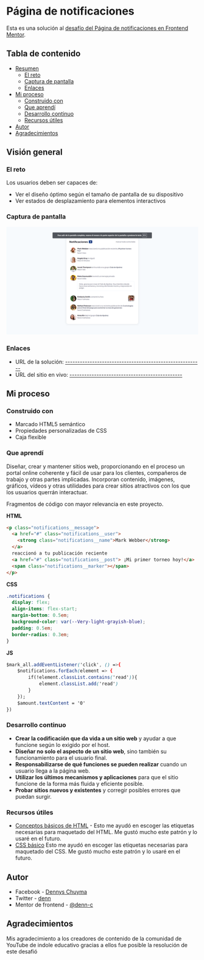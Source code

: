 # Página de notificaciones

Esta es una solución al [desafío del Página de notificaciones en Frontend Mentor](https://www.frontendmentor.io/challenges/notifications-page-DqK5QAmKbC).

## Tabla de contenido

- [Resumen](#resumen)
  - [El reto](#el-reto)
  - [Captura de pantalla](#captura-de-pantalla)
  - [Enlaces](#enlaces)
- [Mi proceso](#mi-proceso)
  - [Construido con](#construido-con)
  - [Que aprendí](#que-aprendí)
  - [Desarrollo continuo](#desarrollo-continuo)
  - [Recursos útiles](#recursos-útiles)
- [Autor](#autor)
- [Agradecimientos](#agradecimientos)

## Visión general

### El reto

Los usuarios deben ser capaces de:

- Ver el diseño óptimo según el tamaño de pantalla de su dispositivo
- Ver estados de desplazamiento para elementos interactivos

### Captura de pantalla

![Vista previa del diseño para el desafío de codificación del Página de notificaciones](./asset/images/vista_previa.png)

### Enlaces

- URL de la solución: [--------------------------------------------------------](--------------------------------------------------)
- URL del sitio en vivo: [----------------------------------------------](--------------------------------------------------)

## Mi proceso

### Construido con

- Marcado HTML5 semántico
- Propiedades personalizadas de CSS
- Caja flexible

### Que aprendí

Diseñar, crear y mantener sitios web, proporcionando en el proceso un portal online coherente y fácil de usar para los clientes, compañeros de trabajo y otras partes implicadas. Incorporan contenido, imágenes, gráficos, vídeos y otras utilidades para crear sitios atractivos con los que los usuarios querrán interactuar.

Fragmentos de código con mayor relevancia en este proyecto.

**HTML**

```html
<p class="notifications__message">
  <a href="#" class="notifications__user">
    <strong class="notifications__name">Mark Webber</strong>
  </a>
  reaccionó a tu publicación reciente
  <a href="#" class="notifications__post"> ¡Mi primer torneo hoy!</a>
  <span class="notifications__marker"></span>
</p>
```

**CSS**

```css
.notifications {
  display: flex;
  align-items: flex-start;
  margin-bottom: 0.5em;
  background-color: var(--Very-light-grayish-blue);
  padding: 0.5em;
  border-radius: 0.3em;
}
```

**JS**

```css
$mark_all.addEventListener('click', () =>{
    $notifications.forEach(element => {
        if(!element.classList.contains('read')){
            element.classList.add('read')
        }
    });
    $amount.textContent = '0'
})
```

### Desarrollo continuo

- **Crear la codificación que da vida a un sitio web** y ayudar a que funcione según lo exigido por el host.
- **Diseñar no solo el aspecto de un sitio web**, sino también su funcionamiento para el usuario final.
- **Responsabilizarse de qué funciones se pueden realizar** cuando un usuario llega a la página web.
- **Utilizar los últimos mecanismos y aplicaciones** para que el sitio funcione de la forma más fluida y eficiente posible.
- **Probar sitios nuevos y existentes** y corregir posibles errores que puedan surgir.

### Recursos útiles

- [Conceptos básicos de HTML](https://developer.mozilla.org/es/docs/Learn/Getting_started_with_the_web/HTML_basics) - Esto me ayudó en escoger las etiquetas necesarias para maquetado del HTML. Me gustó mucho este patrón y lo usaré en el futuro.
- [CSS básico](https://developer.mozilla.org/es/docs/Learn/Getting_started_with_the_web/CSS_basics) Esto me ayudó en escoger las etiquetas necesarias para maquetado del CSS. Me gustó mucho este patrón y lo usaré en el futuro.

## Autor

- Facebook - [Dennys Chuyma](https://www.facebook.com/dennys.chuyma)
- Twitter - [denn](https://twitter.com/dennyschuyma)
- Mentor de frontend - [@denn-c](https://www.frontendmentor.io/profile/denn-c)

## Agradecimientos

Mis agradecimiento a los creadores de contenido de la comunidad de YouTube de indole educativo gracias a ellos fue posible la resolución de este desafió
